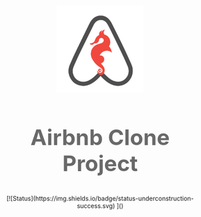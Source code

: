<p align="center">
  <a href="" rel="noopener">
 <img width=200px height=200px src="https://github.com/Samaybyte/AirBnB_clone/blob/master/HBnB.png" alt="Project logo"></a>
</p>

<h2 align="center" style="font-size:50px;color:#696969;">Airbnb Clone Project</h2>

<div align="center">
[![Status](https://img.shields.io/badge/status-underconstruction-success.svg) ]()
</div>
